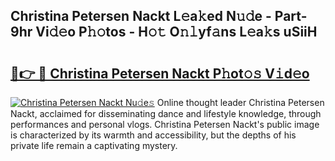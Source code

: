 ## Christina Petersen Nackt L𝚎a𝚔ed N𝚞𝚍e - Part-9hr Vi𝚍𝚎o P𝚑𝚘tos - H𝚘𝚝 O𝚗𝚕yf𝚊ns L𝚎a𝚔s uSiiH

# <h2><a href="http://kf4snz.oniu.top/?m=Christina+Petersen+Nackt">🔗👉 🔴 Christina Petersen Nackt P𝚑ot𝚘𝚜 V𝚒d𝚎o</a></h2>

[![Christina Petersen Nackt Nu𝚍e𝚜](https://i.imgur.com/0qMVB7G.gif)](http://kf4snz.oniu.top/?m=Christina+Petersen+Nackt)
Online thought leader Christina Petersen Nackt, acclaimed for disseminating dance and lifestyle knowledge, through performances and personal vlogs. Christina Petersen Nackt's public image is characterized by its warmth and accessibility, but the depths of his private life remain a captivating mystery.  
